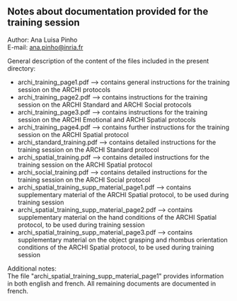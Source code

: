 ## Notes about documentation provided for the training session  

Author: Ana Luisa Pinho   
E-mail: ana.pinho@inria.fr  

General description of the content of the files included in the present directory:  
* archi\_training\_page1.pdf --> contains general instructions for the training session on the ARCHI protocols
* archi\_training\_page2.pdf --> contains instructions for the training session on the ARCHI Standard and ARCHI Social protocols
* archi\_training\_page3.pdf --> contains instructions for the training session on the ARCHI Emotional and ARCHI Spatial protocols
* archi\_training\_page4.pdf --> contains further instructions for the training session on the ARCHI Spatial protocol
* archi\_standard\_training.pdf --> contains detailed instructions for the training session on the ARCHI Standard protocol
* archi\_spatial\_training.pdf --> contains detailed instructions for the training session on the ARCHI Spatial protocol
* archi\_social\_training.pdf --> contains detailed instructions for the training session on the ARCHI Social protocol
* archi\_spatial\_training\_supp\_material\_page1.pdf --> contains supplementary material of the ARCHI Spatial protocol, to be used during training session
* archi\_spatial\_training\_supp\_material\_page2.pdf --> contains supplementary material on the hand conditions of the ARCHI Spatial protocol, to be used during training session
* archi\_spatial\_training\_supp\_material\_page3.pdf --> contains supplementary material on the object grasping and rhombus orientation conditions of the ARCHI Spatial protocol, to be used during training session  

Additional notes:  
The file "archi\_spatial\_training\_supp\_material\_page1" provides information in both english and french. All remaining documents are documented in french.

